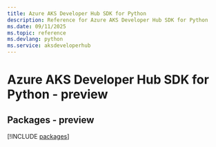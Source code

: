```yaml
---
title: Azure AKS Developer Hub SDK for Python
description: Reference for Azure AKS Developer Hub SDK for Python
ms.date: 09/11/2025
ms.topic: reference
ms.devlang: python
ms.service: aksdeveloperhub
---
```

# Azure AKS Developer Hub SDK for Python - preview
## Packages - preview
[!INCLUDE [packages](aks-developer-hub-index.md)]